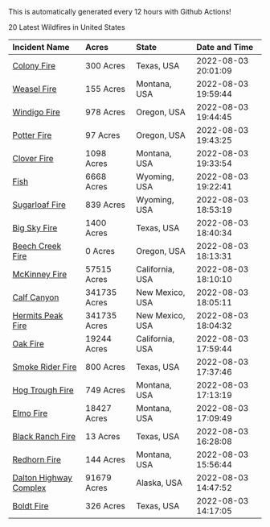 This is automatically generated every 12 hours with Github Actions!

20 Latest Wildfires in United States

 | Incident Name | Acres | State | Date and Time |
|:---|:---|:---|:---|
| [Colony Fire](https://inciweb.nwcg.gov/incident/8300/) | 300 Acres | Texas, USA | 2022-08-03 20:01:09 |
| [Weasel Fire](https://inciweb.nwcg.gov/incident/8290/) | 155 Acres | Montana, USA | 2022-08-03 19:59:44 |
| [Windigo Fire](https://inciweb.nwcg.gov/incident/8292/) | 978 Acres | Oregon, USA | 2022-08-03 19:44:45 |
| [Potter Fire](https://inciweb.nwcg.gov/incident/8291/) | 97 Acres | Oregon, USA | 2022-08-03 19:43:25 |
| [Clover Fire](https://inciweb.nwcg.gov/incident/8262/) | 1098 Acres | Montana, USA | 2022-08-03 19:33:54 |
| [Fish](https://inciweb.nwcg.gov/incident/8294/) | 6668 Acres | Wyoming, USA | 2022-08-03 19:22:41 |
| [Sugarloaf Fire](https://inciweb.nwcg.gov/incident/8279/) | 839 Acres | Wyoming, USA | 2022-08-03 18:53:19 |
| [Big Sky Fire](https://inciweb.nwcg.gov/incident/8296/) | 1400 Acres | Texas, USA | 2022-08-03 18:40:34 |
| [Beech Creek Fire](https://inciweb.nwcg.gov/incident/8301/) | 0 Acres | Oregon, USA | 2022-08-03 18:13:31 |
| [McKinney Fire](https://inciweb.nwcg.gov/incident/8287/) | 57515 Acres | California, USA | 2022-08-03 18:10:10 |
| [Calf Canyon](https://inciweb.nwcg.gov/incident/8069/) | 341735 Acres | New Mexico, USA | 2022-08-03 18:05:11 |
| [Hermits Peak Fire](https://inciweb.nwcg.gov/incident/8049/) | 341735 Acres | New Mexico, USA | 2022-08-03 18:04:32 |
| [Oak Fire](https://inciweb.nwcg.gov/incident/8280/) | 19244 Acres | California, USA | 2022-08-03 17:59:44 |
| [Smoke Rider Fire](https://inciweb.nwcg.gov/incident/8295/) | 800 Acres | Texas, USA | 2022-08-03 17:37:46 |
| [Hog Trough Fire](https://inciweb.nwcg.gov/incident/8258/) | 749 Acres | Montana, USA | 2022-08-03 17:13:19 |
| [Elmo Fire](https://inciweb.nwcg.gov/incident/8289/) | 18427 Acres | Montana, USA | 2022-08-03 17:09:49 |
| [Black Ranch Fire](https://inciweb.nwcg.gov/incident/8297/) | 13 Acres | Texas, USA | 2022-08-03 16:28:08 |
| [Redhorn Fire](https://inciweb.nwcg.gov/incident/8293/) | 144 Acres | Montana, USA | 2022-08-03 15:56:44 |
| [Dalton Highway Complex](https://inciweb.nwcg.gov/incident/8240/) | 91679 Acres | Alaska, USA | 2022-08-03 14:47:52 |
| [Boldt Fire](https://inciweb.nwcg.gov/incident/8288/) | 326 Acres | Texas, USA | 2022-08-03 14:17:05 |
